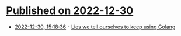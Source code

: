 # [Published on 2022-12-30](index.md)

* [2022-12-30, 15:18:36](https://lobste.rs/s/deni6q/lies_we_tell_ourselves_keep_using_golang) - [Lies we tell ourselves to keep using Golang](https://fasterthanli.me/articles/lies-we-tell-ourselves-to-keep-using-golang)
